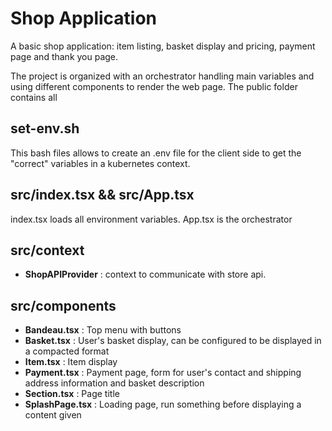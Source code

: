# Shop Application

A basic shop application: item listing, basket display and pricing, payment page and thank you page.

The project is organized with an orchestrator handling main variables and using different components to render the web page.
The public folder contains all 

## set-env.sh

This bash files allows to create an .env file for the client side to get the "correct" variables in a kubernetes context.

## src/index.tsx && src/App.tsx

index.tsx loads all environment variables. App.tsx is the orchestrator

## src/context

- __ShopAPIProvider__ : context to communicate with store api.

## src/components

- __Bandeau.tsx__ : Top menu with buttons
- __Basket.tsx__ : User's basket display, can be configured to be displayed in a compacted format
- __Item.tsx__ : Item display
- __Payment.tsx__ : Payment page, form for user's contact and shipping address information and basket description
- __Section.tsx__ : Page title
- __SplashPage.tsx__ : Loading page, run something before displaying a content given